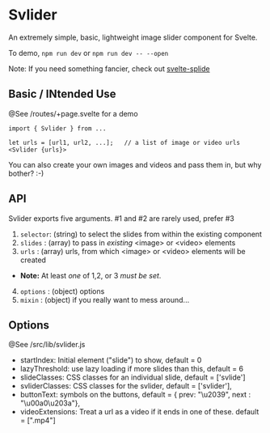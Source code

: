# Svlider

An extremely simple, basic, lightweight image slider component for Svelte.

To demo, `npm run dev` or `npm run dev -- --open`

Note: If you need something fancier, check out [svelte-splide](https://splidejs.com/integration/svelte-splide/)

## Basic / INtended Use

@See /routes/+page.svelte for a demo

````
import { Svlider } from ...

let urls = [url1, url2, ...];   // a list of image or video urls
<Svlider {urls}>
````

You can also create your own images and videos and pass them in, but why bother?  :-)

## API

Svlider exports five arguments.  #1 and #2 are rarely used, prefer #3

 1. `selector`: (string) to select the slides from within the existing component
 2. `slides`  : (array)  to pass in _existing_ &lt;image&gt; or  &lt;video&gt; elements
 3. `urls`    : (array)  urls, from which &lt;image&gt; or  &lt;video&gt; elements will be created
   - **Note:** At least _one_ of 1,2, or 3 _must be set_.
 4. `options` : (object) options
 5. `mixin`   : (object) if you really want to mess around...

## Options

@See /src/lib/svlider.js

 - startIndex: Initial element ("slide") to show, default = 0
 - lazyThreshold: use lazy loading if more slides than this, default = 6
 - slideClasses: CSS classes for an individual slide, default = ['svlide']
 - svliderClasses: CSS classes for the svlider, default = ['svlider'],
 - buttonText: symbols on the buttons, default = { prev: "\u2039", next : "\u00a0\u203a"},
 - videoExtensions: Treat a url as a video if it ends in one of these.  default = [".mp4"]
